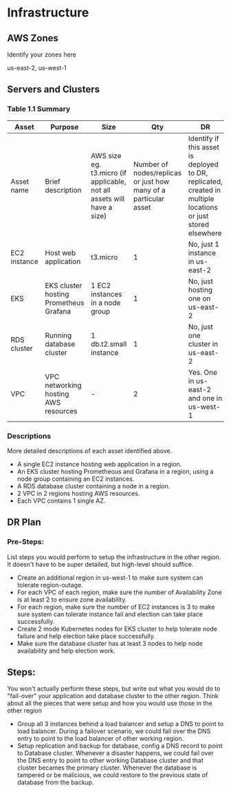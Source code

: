 # Infrastructure

## AWS Zones
Identify your zones here

us-east-2, us-west-1

## Servers and Clusters

### Table 1.1 Summary
| Asset      | Purpose           | Size                                                                   | Qty                                                             | DR                                                                                                           |
|------------|-------------------|------------------------------------------------------------------------|-----------------------------------------------------------------|--------------------------------------------------------------------------------------------------------------|
| Asset name | Brief description | AWS size eg. t3.micro (if applicable, not all assets will have a size) | Number of nodes/replicas or just how many of a particular asset | Identify if this asset is deployed to DR, replicated, created in multiple locations or just stored elsewhere |
| EC2 instance | Host web application | t3.micro | 1 | No, just 1 instance in us-east-2 |
| EKS | EKS cluster hosting Prometheus Grafana | 1 EC2 instances in a node group | 1 | No, just hosting one on us-east-2 |
| RDS cluster | Running database cluster | 1 db.t2.small instance | 1 | No, just one cluster in us-east-2 |
| VPC | VPC networking hosting AWS resources | - | 2 | Yes. One in us-east-2 and one in us-west-1 |

### Descriptions
More detailed descriptions of each asset identified above.

* A single EC2 instance hosting web application in a region.
* An EKS cluster hosting Prometheous and Grafana in a region, using a node group containing an EC2 instances.
* A RDS database cluster containing a node in a region.
* 2 VPC in 2 regions hosting AWS resources.
* Each VPC contains 1 single AZ.

## DR Plan
### Pre-Steps:
List steps you would perform to setup the infrastructure in the other region. It doesn't have to be super detailed, but high-level should suffice.

* Create an additional region in us-west-1 to make sure system can tolerate region-outage.
* For each VPC of each region, make sure the number of Availability Zone is at least 2 to ensure zone availability.
* For each region, make sure the number of EC2 instances is 3 to make sure system can tolerate instance fail and election can take place successfully.
* Create 2 mode Kubernetes nodes for EKS cluster to help tolerate node failure and help election take place successfully.
* Make sure the database cluster has at least 3 nodes to help node availability and help election work.

## Steps:
You won't actually perform these steps, but write out what you would do to "fail-over" your application and database cluster to the other region. Think about all the pieces that were setup and how you would use those in the other region

* Group all 3 instances behind a load balancer and setup a DNS to point to load balancer. During a failover scenario, we could fail over the DNS entry to point to the load balancer of other working region.
* Setup replication and backup for database, config a DNS record to point to Database cluster. Whenever a disaster happens, we could fail over the DNS entry to point to other working Database cluster and that cluster becames the primary cluster. Whenever the database is tampered or be malicious, we could restore to the previous state of database from the backup.
